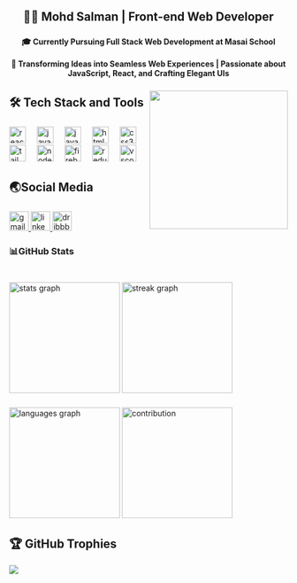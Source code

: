 <br clear="both">

<h2 align="center">👨‍💻 Mohd Salman | Front-end Web Developer</h2>

###

<h4 align="center">🎓 Currently Pursuing Full Stack Web Development at Masai School<br><br>🚀 Transforming Ideas into Seamless Web Experiences | Passionate about JavaScript, React, and Crafting Elegant UIs</h4>

###

<img align="right" height="250" src="https://cdn.dribbble.com/users/1162077/screenshots/3848914/media/320984a9ca58b3c73274c9259ecf6de8.gif"  />

###

<h2 align="left">🛠️ Tech Stack and Tools</h2>

###

<div align="left">
  <img src="https://cdn.jsdelivr.net/gh/devicons/devicon/icons/react/react-original-wordmark.svg" height="30" alt="react logo"  />
  <img width="12" />
  <img src="https://cdn.jsdelivr.net/gh/devicons/devicon/icons/javascript/javascript-plain.svg" height="30" alt="javascript logo"  />
  <img width="12" />
  <img src="https://cdn.jsdelivr.net/gh/devicons/devicon/icons/java/java-original.svg" height="30" alt="java logo"  />
  <img width="12" />
  <img src="https://cdn.jsdelivr.net/gh/devicons/devicon/icons/html5/html5-plain.svg" height="30" alt="html5 logo"  />
  <img width="12" />
  <img src="https://cdn.jsdelivr.net/gh/devicons/devicon/icons/css3/css3-plain.svg" height="30" alt="css3 logo"  />
  <img width="12" />
  <img src="https://cdn.jsdelivr.net/gh/devicons/devicon/icons/tailwindcss/tailwindcss-plain.svg" height="30" alt="tailwindcss logo"  />
  <img width="12" />
  <img src="https://cdn.jsdelivr.net/gh/devicons/devicon/icons/nodejs/nodejs-original.svg" height="30" alt="nodejs logo"  />
  <img width="12" />
  <img src="https://cdn.jsdelivr.net/gh/devicons/devicon/icons/firebase/firebase-plain-wordmark.svg" height="30" alt="firebase logo"  />
  <img width="12" />
  <img src="https://cdn.jsdelivr.net/gh/devicons/devicon/icons/redux/redux-original.svg" height="30" alt="redux logo"  />
  <img width="12" />
  <img src="https://cdn.jsdelivr.net/gh/devicons/devicon/icons/vscode/vscode-original.svg" height="30" alt="vscode logo"  />
</div>

###

<h2 align="left">🌏Social Media</h2>

###

<div align="left">
  <a href="salmanansari910550@gmail.com" target="_blank">
    <img src="https://img.shields.io/static/v1?message=Gmail&logo=gmail&label=&color=D14836&logoColor=white&labelColor=&style=for-the-badge" height="35" alt="gmail logo"  />
  </a>
  <a href="https://www.linkedin.com/in/mohd-salman-044599218/" target="_blank">
    <img src="https://img.shields.io/static/v1?message=LinkedIn&logo=linkedin&label=&color=0077B5&logoColor=white&labelColor=&style=for-the-badge" height="35" alt="linkedin logo"  />
  </a>
  <img src="https://img.shields.io/static/v1?message=Dribbble&logo=dribbble&label=&color=EA4C89&logoColor=white&labelColor=&style=for-the-badge" height="35" alt="dribbble logo"  />
</div>

###

<h3 align="left">📊GitHub Stats</h3>

###

<br clear="both">

<div align="left" style="display:flex justify-content:space-between">
  <img src="https://github-readme-stats.vercel.app/api?username=Mohd-Salman-0119&hide_title=false&hide_rank=false&show_icons=true&include_all_commits=true&count_private=true&disable_animations=false&theme=tokyonight&locale=en&hide_border=false" alt="stats graph" height="200"/>
  <img src="https://streak-stats.demolab.com?user=Mohd-Salman-0119&locale=en&mode=daily&theme=tokyonight&hide_border=false&border_radius=5" alt="streak graph" height="200" />
</div>

###

<div align="left">
  <img src="https://github-readme-stats.vercel.app/api/top-langs?username=Mohd-Salman-0119&locale=en&hide_title=false&layout=compact&card_width=320&langs_count=5&theme=tokyonight&hide_border=false&order=2" height="200" alt="languages graph"  />
  <img src="https://github-contributor-stats.vercel.app/api?username=Mohd-Salman-0119&limit=5&theme=tokyonight&combine_all_yearly_contributions=true" alt="contribution" height="200" />
</div>

## 🏆 GitHub Trophies
![](https://github-profile-trophy.vercel.app/?username=Mohd-Salman-0119&theme=radical&no-frame=false&no-bg=false&margin-w=4)
###



